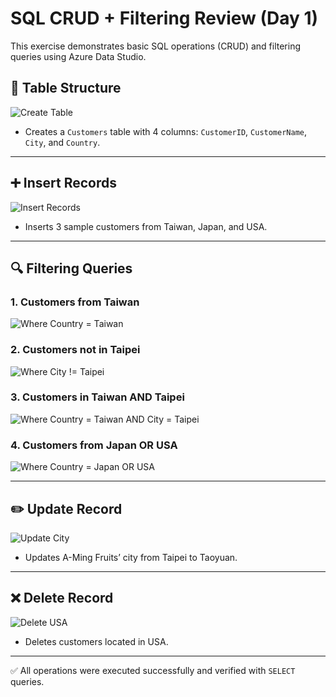 # SQL CRUD + Filtering Review (Day 1)

This exercise demonstrates basic SQL operations (CRUD) and filtering queries using Azure Data Studio.

## 🧱 Table Structure

![Create Table](./01_create_table.png)

- Creates a `Customers` table with 4 columns: `CustomerID`, `CustomerName`, `City`, and `Country`.

---

## ➕ Insert Records

![Insert Records](./02_insert_records.png)

- Inserts 3 sample customers from Taiwan, Japan, and USA.

---

## 🔍 Filtering Queries

### 1. Customers from Taiwan
![Where Country = Taiwan](./03_select_all_from_taiwan.png)

### 2. Customers not in Taipei
![Where City != Taipei](./04_where_not_taipei.png)

### 3. Customers in Taiwan AND Taipei
![Where Country = Taiwan AND City = Taipei](./05_where_taiwan_and_taipei.png)

### 4. Customers from Japan OR USA
![Where Country = Japan OR USA](./06_where_japan_or_usa.png)

---

## ✏️ Update Record

![Update City](./07_update_city.png)

- Updates A-Ming Fruits’ city from Taipei to Taoyuan.

---

## ❌ Delete Record

![Delete USA](./08_delete_usa.png)

- Deletes customers located in USA.

---

✅ All operations were executed successfully and verified with `SELECT` queries.
